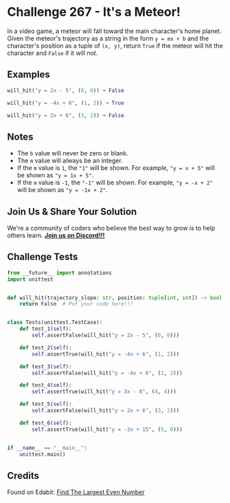 # Challenge 267 - It's a Meteor!

In a video game, a meteor will fall toward the main character's home planet. Given the meteor's trajectory as a string in the form `y = mx + b` and the character's position as a tuple of `(x, y)`, return `True` if the meteor will hit the character and `False` if it will not.

## Examples
```python
will_hit("y = 2x - 5", (0, 0)) ➞ False

will_hit("y = -4x + 6", (1, 2)) ➞ True

will_hit("y = 2x + 6", (3, 2)) ➞ False
```
## Notes

- The `b` value will never be zero or blank.
- The `m` value will always be an integer.
- If the `m` value is `1`, the `"1"` will be shown. For example, `"y = x + 5"` will be shown as `"y = 1x + 5"`.
- If the `m` value is `-1`, the `"-1"` will be shown. For example, `"y = -x + 2"` will be shown as `"y = -1x + 2"`.

## Join Us & Share Your Solution

We're a community of coders who believe the best way to grow is to help others learn. **[Join us on Discord!!!]("https"://discord.gg/sfHykntuGy)**

## Challenge Tests
```python
from __future__ import annotations
import unittest


def will_hit(trajectory_slope: str, position: tuple[int, int]) -> bool:
    return False  # Put your code here!!!


class Tests(unittest.TestCase):
    def test_1(self):
        self.assertFalse(will_hit("y = 2x - 5", (0, 0)))

    def test_2(self):
        self.assertTrue(will_hit("y = -4x + 6", (1, 2)))

    def test_3(self):
        self.assertFalse(will_hit("y = -4x + 6", (2, 2)))

    def test_4(self):
        self.assertTrue(will_hit("y = 3x - 8", (4, 4)))

    def test_5(self):
        self.assertFalse(will_hit("y = 2x + 6", (3, 2)))

    def test_6(self):
        self.assertTrue(will_hit("y = -3x + 15", (5, 0)))


if __name__ == "__main__":
    unittest.main()
```
## Credits

Found on Edabit: [Find The Largest Even Number](https://edabit.com/challenge/ksZrMdraPqHjvbaE6)

